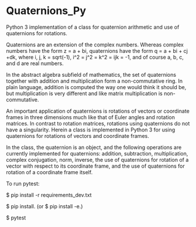# Quaternions_Py
Python 3 implementation of a class for quaternion arithmetic and use of quaternions for rotations.  

Quaternions are an extension of the complex numbers. Whereas complex numbers have the form z = a + bi, quaternions have the form q = a + bi + cj +dk, where i, j, k = sqrt(-1), i^2 = j^2 = k^2 = ijk = -1, and of course a, b, c, and d are real numbers.

In the abstract algebra subfield of mathematics, the set of quaternions together with addition and multiplication form a non-commutative ring. In plain language, addition is computed the way one would think it should be, but multiplication is very different and like matrix multiplication is non-commutative.

An important application of quaternions is rotations of vectors or coordinate frames in three dimensions much like that of Euler angles and rotation matrices. In contrast to rotation matrices, rotations using quaternions do not have a singularity. Herein a class is implemented in Python 3 for using quaternions for rotations of vectors and coordinate frames.

In the class, the quaternion is an object, and the following operations are currently implemented for quaternions: addition, subtraction, multiplication, complex conjugation, norm, inverse, the use of quaternions for rotation of a vector with respect to its coordinate frame, and the use of quaternions for rotation of a coordinate frame itself.

To run pytest:

$ pip install -r requirements_dev.txt

$ pip install. (or $ pip install -e.)

$ pytest


